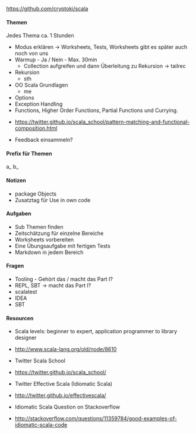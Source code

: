 https://github.com/cryptoki/scala

#### Themen
Jedes Thema ca. 1 Stunden

* Modus erklären -> Worksheets, Tests, Worksheets gibt es später auch noch von uns
* Warmup - Ja / Nein - Max. 30min
  - Collection aufgreifen und dann Überleitung zu Rekursion -> tailrec
* Rekursion
  - sth
* OO Scala Grundlagen
  - me
* Options
* Exception Handling
* Functions, Higher Order Functions, Partial Functions und Currying.
 - https://twitter.github.io/scala_school/pattern-matching-and-functional-composition.html
 
* Feedback einsammeln?

#### Prefix für Themen
a_
b_


#### Notizen
* package Objects
* Zusatztag für Use in own code

#### Aufgaben
* Sub Themen finden
* Zeitschätzung für einzelne Bereiche
* Worksheets vorbereiten
* Eine Übungsaufgabe mit fertigen Tests
* Markdown in jedem Bereich


#### Fragen
* Tooling - Gehört das / macht das Part I?
* REPL, SBT -> macht das Part I?
* scalatest
* IDEA
* SBT

#### Resourcen
* Scala levels: beginner to expert, application programmer to library designer
 - http://www.scala-lang.org/old/node/8610
* Twitter Scala School
 - https://twitter.github.io/scala_school/
* Twitter Effective Scala (Idiomatic Scala) 
 - http://twitter.github.io/effectivescala/
* Idiomatic Scala Question on Stackoverflow
 - http://stackoverflow.com/questions/11359784/good-examples-of-idiomatic-scala-code